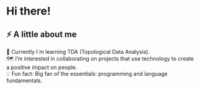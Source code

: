 <h1 aling="center">Hi there!</h1>

<h2 aling="left"> ⚡️ A little about me  </h2>

🤯 Currently I´m learning TDA (Topological Data Analysis).<br>
🗺️ I’m interested in collaborating on projects that use technology to create a positive impact on people.<br>
💡 Fun fact: Big fan of the essentials: programming and language fundamentals.<br>




